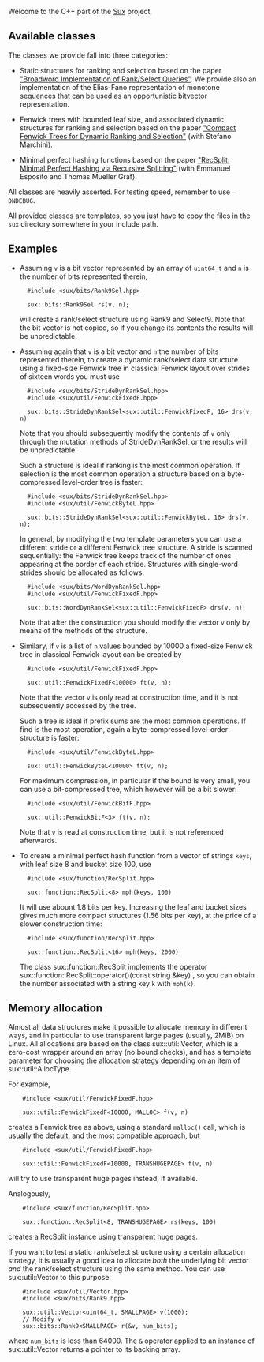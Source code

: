 
Welcome to the C++ part of the [Sux](http://sux.di.unimi.it/) project.

Available classes
-----------------

The classes we provide fall into three categories:

* Static structures for ranking and selection based on the paper
  ["Broadword Implementation of Rank/Select
  Queries"](http://vigna.di.unimi.it/papers.php#VigBIRSQ).
  We provide also an implementation of the Elias-Fano representation of
  monotone sequences that can be used as an opportunistic bitvector
  representation.

* Fenwick trees with bounded leaf size, and associated dynamic structures for
  ranking and selection based on the paper ["Compact Fenwick Trees for
  Dynamic Ranking and Selection"](http://vigna.di.unimi.it/papers.php#MaVCFTDRS) (with
  Stefano Marchini).

* Minimal perfect hashing functions based on the paper ["RecSplit: Minimal
  Perfect Hashing via Recursive Splitting"](http://vigna.di.unimi.it/papers.php#EGVRS) 
  (with Emmanuel Esposito and Thomas Mueller Graf).

All classes are heavily asserted. For testing speed, remember to use `-DNDEBUG`.

All provided classes are templates, so you just have to copy the files in
the `sux` directory somewhere in your include path.

Examples
--------

- Assuming `v` is a bit vector represented by an array of `uint64_t` and `n` 
  is the number of bits represented therein,

        #include <sux/bits/Rank9Sel.hpp>

        sux::bits::Rank9Sel rs(v, n);

  will create a rank/select structure using Rank9 and Select9. Note that the
  bit vector is not copied, so if you change its contents the results will
  be unpredictable.

- Assuming again that `v` is a bit vector and `n` the number
  of bits represented therein, to create a dynamic rank/select data structure
  using a fixed-size Fenwick tree in classical Fenwick layout over
  strides of sixteen words you must use

        #include <sux/bits/StrideDynRankSel.hpp>
        #include <sux/util/FenwickFixedF.hpp>

        sux::bits::StrideDynRankSel<sux::util::FenwickFixedF, 16> drs(v, n)

  Note that you should subsequently modify the contents of `v` only through
  the mutation methods of StrideDynRankSel, or the results will be
  unpredictable.

  Such a structure is ideal if ranking is the most common operation. If selection
  is the most common operation a structure based on a byte-compressed level-order
  tree is faster:

        #include <sux/bits/StrideDynRankSel.hpp>
        #include <sux/util/FenwickByteL.hpp>

        sux::bits::StrideDynRankSel<sux::util::FenwickByteL, 16> drs(v, n);

  In general, by modifying the two template parameters you can use a
  different stride or a different Fenwick tree structure. A stride is
  scanned sequentially: the Fenwick tree keeps track of the number of ones
  appearing at the border of each stride. Structures with single-word
  strides should be allocated as follows:

        #include <sux/bits/WordDynRankSel.hpp>
        #include <sux/util/FenwickFixedF.hpp>

        sux::bits::WordDynRankSel<sux::util::FenwickFixedF> drs(v, n);

  Note that after the construction you should modify the vector `v` only 
  by means of the methods of the structure.

- Similary, if `v` is a list of `n` values bounded by 10000 a fixed-size
  Fenwick tree in classical Fenwick layout can be created by

        #include <sux/util/FenwickFixedF.hpp>

        sux::util::FenwickFixedF<10000> ft(v, n);

  Note that the vector `v` is only read at construction time, and it is
  not subsequently accessed by the tree.

  Such a tree is ideal if prefix sums are the most common operations. If
  find is the most operation, again a byte-compressed level-order
  structure is faster:

        #include <sux/util/FenwickByteL.hpp>

        sux::util::FenwickByteL<10000> ft(v, n);

  For maximum compression, in particular if the bound is very small,
  you can use a bit-compressed tree, which however will be a bit slower:

        #include <sux/util/FenwickBitF.hpp>

        sux::util::FenwickBitF<3> ft(v, n);

  Note that `v` is read at construction time, but it is not referenced
  afterwards.

- To create a minimal perfect hash function from a vector of strings `keys`, with
  leaf size 8 and bucket size 100, use

        #include <sux/function/RecSplit.hpp>

        sux::function::RecSplit<8> mph(keys, 100)

  It will use abount 1.8 bits per key. Increasing the leaf and bucket
  sizes gives much more compact structures (1.56 bits per key), at the
  price of a slower construction time:

        #include <sux/function/RecSplit.hpp>

        sux::function::RecSplit<16> mph(keys, 2000)

  The class sux::function::RecSplit implements the operator
  sux::function::RecSplit::operator()(const string &key) , so you
  can obtain the number associated with a string key `k` with `mph(k)`.

Memory allocation
-----------------

Almost all data structures make it possible to allocate memory in
different ways, and in particular to use transparent large pages (usually,
2MiB) on Linux. All allocations are based on the class sux::util::Vector,
which is a zero-cost wrapper around an array (no bound checks), and has
a template parameter for choosing the allocation strategy depending
on an item of sux::util::AllocType.

For example,

        #include <sux/util/FenwickFixedF.hpp>

        sux::util::FenwickFixedF<10000, MALLOC> f(v, n)

creates a Fenwick tree as above, using a standard `malloc()` call, which
is usually the default, and the most compatible approach, but

        #include <sux/util/FenwickFixedF.hpp>

        sux::util::FenwickFixedF<10000, TRANSHUGEPAGE> f(v, n)

will try to use transparent huge pages instead, if available.

Analogously,

        #include <sux/function/RecSplit.hpp>

        sux::function::RecSplit<8, TRANSHUGEPAGE> rs(keys, 100)

creates a RecSplit instance using transparent huge pages.

If you want to test a static rank/select structure using a certain
allocation strategy, it is usually a good idea to allocate _both_ the
underlying bit vector _and_ the rank/select structure using the same
method. You can use sux::util::Vector to this purpose:

        #include <sux/util/Vector.hpp>
        #include <sux/bits/Rank9.hpp>

        sux::util::Vector<uint64_t, SMALLPAGE> v(1000);
        // Modify v
        sux::bits::Rank9<SMALLPAGE> r(&v, num_bits);

where `num_bits` is less than 64000. The `&` operator applied to an
instance of sux::util::Vector returns a pointer to its backing array.
